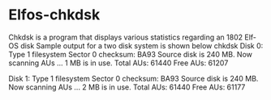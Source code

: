 # Elfos-chkdsk
Chkdsk is a program that displays various statistics regarding an 1802 Elf-OS disk
Sample output for a two disk system is shown below
chkdsk
Disk 0:
Type 1 filesystem
Sector 0 checksum: BA93
Source disk is 240 MB. Now scanning AUs ...
1 MB is in use.
Total AUs: 61440
Free  AUs: 61207

Disk 1:
Type 1 filesystem
Sector 0 checksum: BA93
Source disk is 240 MB. Now scanning AUs ...
2 MB is in use.
Total AUs: 61440
Free  AUs: 61177
